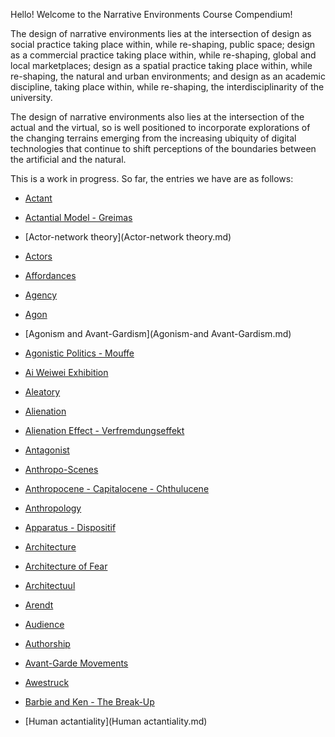 Hello! Welcome to the Narrative Environments Course Compendium!

The design of narrative environments lies at the intersection of design as social practice taking place within, while re-shaping, public space; design as a commercial practice taking place within, while re-shaping, global and local marketplaces; design as a spatial practice taking place within, while re-shaping, the natural and urban environments; and design as an academic discipline, taking place within, while re-shaping, the interdisciplinarity of the university. 

The design of narrative environments also lies at the intersection of the actual and the virtual, so is well positioned to incorporate explorations of the changing terrains emerging from the increasing ubiquity of digital technologies that continue to shift perceptions of the boundaries between the artificial and the natural. 

This is a work in progress. So far, the entries we have are as follows:

* [Actant](actant.md)
* [Actantial Model - Greimas](Actantial-Model-Greimas.md)
* [Actor-network theory](Actor-network theory.md)
* [Actors](Actors.md)
* [Affordances](Affordances.md)
* [Agency](Agency.md)
* [Agon](Agon.md)
* [Agonism and Avant-Gardism](Agonism-and Avant-Gardism.md)
* [Agonistic Politics - Mouffe](Agonistic-Politics-Mouffe.md)
* [Ai Weiwei Exhibition](Ai-Weiwei-Exhibition.md)
* [Aleatory](Aleatory.md)
* [Alienation](Alienation.md)
* [Alienation Effect - Verfremdungseffekt](Alienation-Effect-Verfremdungseffekt.md)
* [Antagonist](Antagonist.md)
* [Anthropo-Scenes](Anthropo-Scenes.md)
* [Anthropocene - Capitalocene - Chthulucene](Anthropocene-Capitalocene-Chthulucene.md)
* [Anthropology](Anthropology.md)
* [Apparatus - Dispositif](Apparatus-Dispositif.md)
* [Architecture](Architecture.md)
* [Architecture of Fear](Architecture-of-Fear.md)
* [Architectuul](Architectuul.md)
* [Arendt](Arendt.md)
* [Audience](Audience.md)
* [Authorship](Authorship.md)
* [Avant-Garde Movements](Avant-Garde-Movements.md)
* [Awestruck](Awestruck.md)
* [Barbie and Ken - The Break-Up](Barbie-and-Ken.md)

* [Human actantiality](Human actantiality.md)
